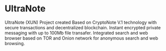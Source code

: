 # UltraNote
UltraNote (XUN) Project created Based on CryptoNote V.1 technology with secure transactions and decentralized blockchain. Instant encrypted private messaging with up to 100Mb file transafer. Integrated search and web browser based on TOR and Onion network for anonymous search and web browsing.
